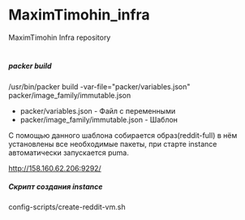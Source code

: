 # MaximTimohin_infra
MaximTimohin Infra repository

#
##### packer build
/usr/bin/packer build -var-file="packer/variables.json"  packer/image_family/immutable.json

 - packer/variables.json - Файл с переменными
 - packer/image_family/immutable.json - Шаблон


С помощью данного шаблона собирается образ(reddit-full) в нём установлены все необходимые пакеты,
при старте instance автоматически запускается puma.

http://158.160.62.206:9292/

##### Скрипт создания instance
config-scripts/create-reddit-vm.sh
